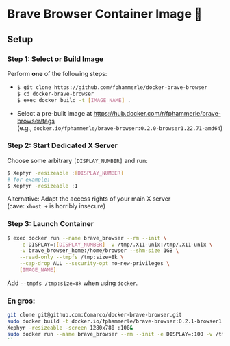 # Brave Browser Container Image 🐳

## Setup

### Step 1: Select or Build Image

Perform **one** of the following steps:
- ```sh
  $ git clone https://github.com/fphammerle/docker-brave-browser
  $ cd docker-brave-browser
  $ exec docker build -t [IMAGE_NAME] .
  ```
- Select a pre-built image at https://hub.docker.com/r/fphammerle/brave-browser/tags<br>
  (e.g., `docker.io/fphammerle/brave-browser:0.2.0-browser1.22.71-amd64`)

### Step 2: Start Dedicated X Server

Choose some arbitrary `[DISPLAY_NUMBER]` and run:
```sh
$ Xephyr -resizeable :[DISPLAY_NUMBER]
# for example:
$ Xephyr -resizeable :1
```

Alternative: Adapt the access rights of your main X server<br>
(cave: `xhost +` is horribly insecure)

### Step 3: Launch Container

```sh
$ exec docker run --name brave_browser --rm --init \
    -e DISPLAY=:[DISPLAY_NUMBER] -v /tmp/.X11-unix:/tmp/.X11-unix \
    -v brave_browser_home:/home/browser --shm-size 1GB \
    --read-only --tmpfs /tmp:size=8k \
    --cap-drop ALL --security-opt no-new-privileges \
    [IMAGE_NAME]
```

Add `--tmpfs /tmp:size=8k` when using `docker`.

### En gros:
```sh
git clone git@github.com:Comarco/docker-brave-browser.git
sudo docker build -t docker.io/fphammerle/brave-browser:0.2.1-browser1.41.96-amd64 .
Xephyr -resizeable -screen 1280x780 :100&
sudo docker run --name brave_browser --rm --init -e DISPLAY=:100 -v /tmp/.X11-unix:/tmp/.X11-unix -v brave_browser_home:/home/browser --shm-size 2GB --read-only --tmpfs /tmp:size=8k     --cap-drop ALL --security-opt no-new-privileges docker.io/fphammerle/brave-browser:0.2.1-browser1.41.96-amd64
``
